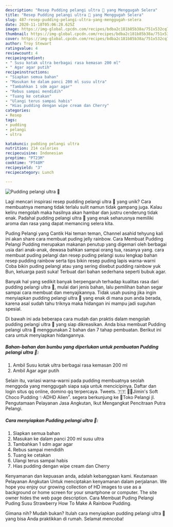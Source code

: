 ```yaml
---
description: "Resep Pudding pelangi ultra 🌈 yang Menggugah Selera"
title: "Resep Pudding pelangi ultra 🌈 yang Menggugah Selera"
slug: 487-resep-pudding-pelangi-ultra-yang-menggugah-selera
date: 2020-11-18T05:06:28.625Z
image: https://img-global.cpcdn.com/recipes/bdba2c181b85b38a/751x532cq70/pudding-pelangi-ultra-🌈-foto-resep-utama.jpg
thumbnail: https://img-global.cpcdn.com/recipes/bdba2c181b85b38a/751x532cq70/pudding-pelangi-ultra-🌈-foto-resep-utama.jpg
cover: https://img-global.cpcdn.com/recipes/bdba2c181b85b38a/751x532cq70/pudding-pelangi-ultra-🌈-foto-resep-utama.jpg
author: Troy Stewart
ratingvalue: 4
reviewcount: 4
recipeingredient:
- " Susu kotak ultra berbagai rasa kemasan 200 ml"
- " Agar agar putih"
recipeinstructions:
- "Siapkan semua bahan"
- "Masukan ke dalam panci 200 ml susu ultra"
- "Tambahkan 1 sdm agar agar"
- "Rebus sampai mendidih"
- "Tuang ke cetakan"
- "Ulangi terus sampai habis"
- "Hias pudding dengan wipe cream dan Cherry"
categories:
- Resep
tags:
- pudding
- pelangi
- ultra

katakunci: pudding pelangi ultra 
nutrition: 214 calories
recipecuisine: Indonesian
preptime: "PT23M"
cooktime: "PT48M"
recipeyield: "3"
recipecategory: Lunch

---
```



![Pudding pelangi ultra 🌈](https://img-global.cpcdn.com/recipes/bdba2c181b85b38a/751x532cq70/pudding-pelangi-ultra-🌈-foto-resep-utama.jpg)

Lagi mencari inspirasi resep pudding pelangi ultra 🌈 yang unik? Cara membuatnya memang tidak terlalu sulit namun tidak gampang juga. Kalau keliru mengolah maka hasilnya akan hambar dan justru cenderung tidak enak. Padahal pudding pelangi ultra 🌈 yang enak seharusnya memiliki aroma dan rasa yang dapat memancing selera kita.

Puding Pelangi yang Cantik Hai teman teman, Channel asahid tehyung kali ini akan share cara membuat puding jelly rainbow. Cara Membuat Pudding Pelangi Pudding merupakan makanan penutup yang digemari oleh berbagai usia dari anak-anak, dewasa bahkan sampai orang tua, rasanya yang. cara membuat puding pelangi dan resep puding pelangi susu lengkap bahan resep pudding rainbow serta tips bikin resep puding lapis warna-warni Coba bikin puding pelangi atau yang sering disebut pudding rainbow yuk Bun, keluarga pasti suka! Terbuat dari bahan sederhana seperti bubuk agar.

Banyak hal yang sedikit banyak berpengaruh terhadap kualitas rasa dari pudding pelangi ultra 🌈, mulai dari jenis bahan, lalu pemilihan bahan segar sampai cara membuat dan menyajikannya. Tidak usah pusing jika ingin menyiapkan pudding pelangi ultra 🌈 yang enak di mana pun anda berada, karena asal sudah tahu triknya maka hidangan ini mampu jadi suguhan spesial.


Di bawah ini ada beberapa cara mudah dan praktis dalam mengolah pudding pelangi ultra 🌈 yang siap dikreasikan. Anda bisa membuat Pudding pelangi ultra 🌈 menggunakan 2 bahan dan 7 tahap pembuatan. Berikut ini cara untuk menyiapkan hidangannya.

<!--inarticleads1-->

##### Bahan-bahan dan bumbu yang diperlukan untuk pembuatan Pudding pelangi ultra 🌈:

1. Ambil  Susu kotak ultra berbagai rasa kemasan 200 ml
1. Ambil  Agar agar putih


Selain itu, variasi warna-warni pada pudding membuatnya seolah menggoda yang menggugah siapa saja untuk mencicipinya. Daftar dan login situs qq online, domino qq terpercaya. Tweets. 🇹🇹 🏳️‍🌈Jimin&#39;s Soft Choco Pudding ✨ADHD Alien⁷. segera berkunjung ke 🌻Toko Pelangi jl. Pengutamaan Pelayanan Jasa Angkutan, Ikut Mengangkat Pencitraan Putra Pelangi. 

<!--inarticleads2-->

##### Cara menyiapkan Pudding pelangi ultra 🌈:

1. Siapkan semua bahan
1. Masukan ke dalam panci 200 ml susu ultra
1. Tambahkan 1 sdm agar agar
1. Rebus sampai mendidih
1. Tuang ke cetakan
1. Ulangi terus sampai habis
1. Hias pudding dengan wipe cream dan Cherry


Kenyamanan dan kepuasan anda, adalah kebanggaan kami. Keutamaan Pelayanan Angkutan Untuk menciptakan kenyamanan dalam perjalanan. We hope you enjoy our growing collection of HD images to use as a background or home screen for your smartphone or computer. The site owner hides the web page description. Cara Membuat Puding Pelangi Puding Susu Strawberry How To Make A Rainbow Pudding. 

Gimana nih? Mudah bukan? Itulah cara menyiapkan pudding pelangi ultra 🌈 yang bisa Anda praktikkan di rumah. Selamat mencoba!

